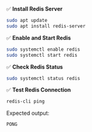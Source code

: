 
✅ **Install Redis Server**

~~~bash
sudo apt update
sudo apt install redis-server
~~~


✅ **Enable and Start Redis**

~~~bash
sudo systemctl enable redis
sudo systemctl start redis
~~~


✅ **Check Redis Status**
~~~bash
sudo systemctl status redis
~~~

✅ **Test Redis Connection**
~~~bash
redis-cli ping
~~~
Expected output:
~~~nginx
PONG
~~~
